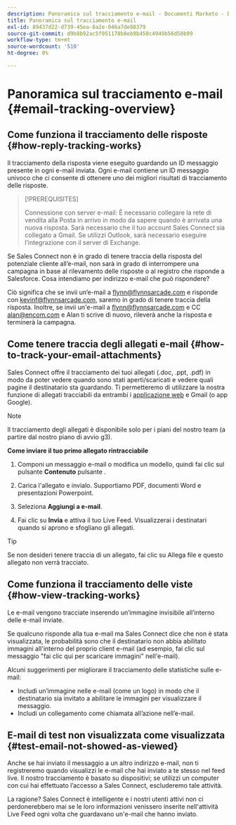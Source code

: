 ```yaml
---
description: Panoramica sul tracciamento e-mail - Documenti Marketo - Documentazione del prodotto
title: Panoramica sul tracciamento e-mail
exl-id: 89437d22-d739-45ea-8a2e-046a7de80379
source-git-commit: d9b8b92ac5f051178b8eb9b450c4949b56d50b99
workflow-type: tm+mt
source-wordcount: '510'
ht-degree: 0%

---
```


# Panoramica sul tracciamento e-mail {#email-tracking-overview}

## Come funziona il tracciamento delle risposte {#how-reply-tracking-works}

Il tracciamento della risposta viene eseguito guardando un ID messaggio presente in ogni e-mail inviata. Ogni e-mail contiene un ID messaggio univoco che ci consente di ottenere uno dei migliori risultati di tracciamento delle risposte.

>[!PREREQUISITES]
>
>Connessione con server e-mail: È necessario collegare la rete di vendita alla Posta in arrivo in modo da sapere quando è arrivata una nuova risposta. Sarà necessario che il tuo account Sales Connect sia collegato a Gmail. Se utilizzi Outlook, sarà necessario eseguire l’integrazione con il server di Exchange.

Se Sales Connect non è in grado di tenere traccia della risposta del potenziale cliente all’e-mail, non sarà in grado di interrompere una campagna in base al rilevamento delle risposte o al registro che risponde a Salesforce. Cosa intendiamo per indirizzo e-mail che può rispondere?

Ciò significa che se invii un’e-mail a flynn@flynnsarcade.com e risponde con kevinf@flynnsarcade.com, saremo in grado di tenere traccia della risposta. Inoltre, se invii un&#39;e-mail a flynn@flynnsarcade.com e CC alan@encom.com e Alan ti scrive di nuovo, rileverà anche la risposta e terminerà la campagna.

## Come tenere traccia degli allegati e-mail {#how-to-track-your-email-attachments}

Sales Connect offre il tracciamento dei tuoi allegati (.doc, .ppt, .pdf) in modo da poter vedere quando sono stati aperti/scaricati e vedere quali pagine il destinatario sta guardando. Ti permetteremo di utilizzare la nostra funzione di allegati tracciabili da entrambi i [applicazione web](https://toutapp.com/login) e Gmail (o app Google).

>[!NOTE]
>
>Il tracciamento degli allegati è disponibile solo per i piani del nostro team (a partire dal nostro piano di avvio g3).

**Come inviare il tuo primo allegato rintracciabile**

1. Componi un messaggio e-mail o modifica un modello, quindi fai clic sul pulsante **Contenuto** pulsante .

1. Carica l&#39;allegato e invialo. Supportiamo PDF, documenti Word e presentazioni Powerpoint.

1. Seleziona **Aggiungi a e-mail**.

1. Fai clic su **Invia** e attiva il tuo Live Feed. Visualizzerai i destinatari quando si aprono e sfogliano gli allegati.

>[!TIP]
>
>Se non desideri tenere traccia di un allegato, fai clic su Allega file e questo allegato non verrà tracciato.

## Come funziona il tracciamento delle viste {#how-view-tracking-works}

Le e-mail vengono tracciate inserendo un’immagine invisibile all’interno delle e-mail inviate.

Se qualcuno risponde alla tua e-mail ma Sales Connect dice che non è stata visualizzata, le probabilità sono che il destinatario non abbia abilitato immagini all&#39;interno del proprio client e-mail (ad esempio, fai clic sul messaggio &quot;fai clic qui per scaricare immagini&quot; nell&#39;e-mail).

Alcuni suggerimenti per migliorare il tracciamento delle statistiche sulle e-mail:

* Includi un’immagine nelle e-mail (come un logo) in modo che il destinatario sia invitato a abilitare le immagini per visualizzare il messaggio.
* Includi un collegamento come chiamata all’azione nell’e-mail.

## E-mail di test non visualizzata come visualizzata {#test-email-not-showed-as-viewed}

Anche se hai inviato il messaggio a un altro indirizzo e-mail, non ti registreremo quando visualizzi le e-mail che hai inviato a te stesso nel feed live. Il nostro tracciamento è basato su dispositivi; se utilizzi un computer con cui hai effettuato l’accesso a Sales Connect, escluderemo tale attività.

La ragione? Sales Connect è intelligente e i nostri utenti attivi non ci perdonerebbero mai se le loro informazioni venissero inserite nell&#39;attività Live Feed ogni volta che guardavano un&#39;e-mail che hanno inviato.
